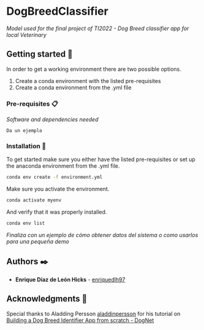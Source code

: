 # DogBreedClassifier
_Model used for the final project of TI2022 - Dog Breed classifier app for local Veterinary_

## Getting started 🚀

In order to get a working environment there are two possible options. 

1. Create a conda environment with the listed pre-requisites
2. Create a conda environment from the .yml file

### Pre-requisites 📋

_Software and dependencies needed_

```
Da un ejemplo
```

### Installation 🔧

To get started make sure you either have the listed pre-requisites or set up the anaconda environment from the .yml file.

```bash
conda env create -f environment.yml
```

Make sure you activate the environment. 
```bash
conda activate myenv
```

And verify that it was properly installed.
```bash
conda env list
```

_Finaliza con un ejemplo de cómo obtener datos del sistema o como usarlos para una pequeña demo_

## Authors ✒️

* **Enrique Díaz de León Hicks** - [enriquedlh97](https://github.com/enriquedlh97) 

## Acknowledgments 🎁

Special thanks to Aladding Persson [aladdinpersson](https://github.com/aladdinpersson) for his tutorial on [Building a Dog Breed Identifier App from scratch - DogNet](https://youtu.be/XU5rTgfnq6E)
